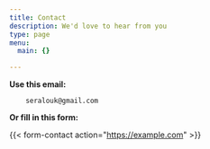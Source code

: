 ```yaml
---
title: Contact
description: We'd love to hear from you
type: page
menu:
  main: {}

---
```


**Use this email:**

        seralouk@gmail.com


**Or fill in this form:**

{{< form-contact action="https://example.com"  >}}
